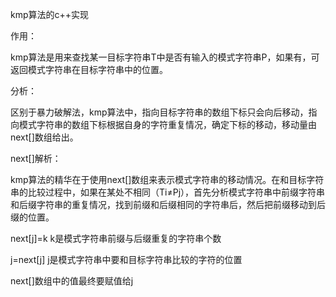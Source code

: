 kmp算法的c++实现

作用：

kmp算法是用来查找某一目标字符串T中是否有输入的模式字符串P，如果有，可返回模式字符串在目标字符串中的位置。

分析：

区别于暴力破解法，kmp算法中，指向目标字符串的数组下标只会向后移动，指向模式字符串的数组下标根据自身的字符重复情况，确定下标的移动，移动量由next[]数组给出。

next[]解析：

kmp算法的精华在于使用next[]数组来表示模式字符串的移动情况。在和目标字符串的比较过程中，如果在某处不相同（Ti≠Pj），首先分析模式字符串中前缀字符串和后缀字符串的重复情况，找到前缀和后缀相同的字符串后，然后把前缀移动到后缀的位置。

next[j]=k k是模式字符串前缀与后缀重复的字符串个数

j=next[j]  j是模式字符串中要和目标字符串比较的字符的位置

next[]数组中的值最终要赋值给j

